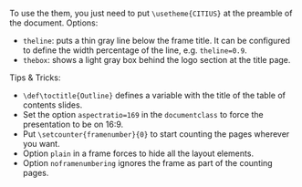 To use the them, you just need to put `\usetheme{CITIUS}` at the preamble of the document.
Options:
* `theline`: puts a thin gray line below the frame title. It can be configured to define the width percentage of the line, e.g. `theline=0.9`.
* `thebox`: shows a light gray box behind the logo section at the title page.

Tips & Tricks:
* `\def\toctitle{Outline}` defines a variable with the title of the table of contents slides.
* Set the option `aspectratio=169` in the `documentclass` to force the presentation to be on 16:9.
* Put `\setcounter{framenumber}{0}` to start counting the pages wherever you want.
* Option `plain` in a frame forces to hide all the layout elements.
* Option `noframenumbering` ignores the frame as part of the counting pages.